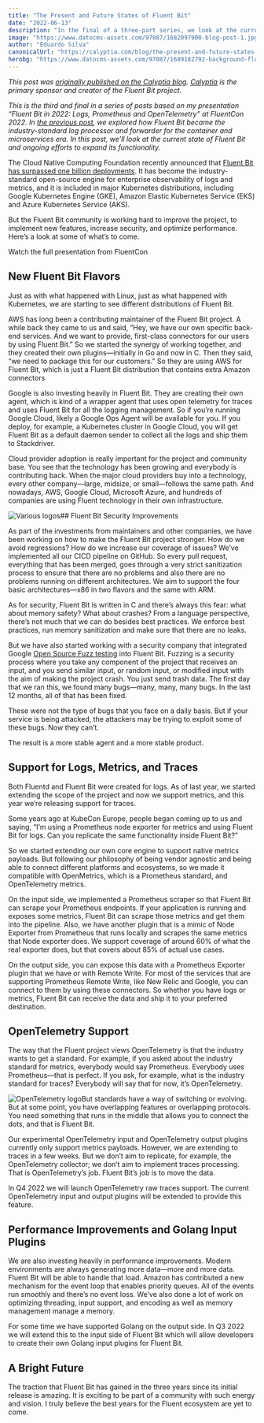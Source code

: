 ```yaml
---
title: "The Present and Future States of Fluent Bit"
date: "2022-06-13"
description: "In the final of a three-part series, we look at the current state of Fluent Bit and ongoing efforts to expand its functionality including support for traces"
image: "https://www.datocms-assets.com/97087/1682097900-blog-post-1.jpg?auto=format&fit=max&w=1200"
author: "Eduardo Silva"
canonicalUrl: "https://calyptia.com/blog/the-present-and-future-states-of-fluent-bit"
herobg: "https://www.datocms-assets.com/97087/1689182792-background-fluent-bit.png"
---
```

*This post was [originally published on the Calyptia blog](https://calyptia.com/blog/the-present-and-future-states-of-fluent-bit). [Calyptia](https://calyptia.com) is the primary sponsor and creator of the Fluent Bit project.*

*This is the third and final in a series of posts based on my presentation “Fluent Bit in 2022: Logs, Prometheus and OpenTelemetry” at FluentCon 2022. In* [*the previous post*](https://calyptia.com/blog/fluent-bit-designed-for-cloud-and-containerized-environments)*, we explored how Fluent Bit became the industry-standard log processor and forwarder for the container and microservices era. In this post, we’ll look at the current state of Fluent Bit and ongoing efforts to expand its functionality.*

The Cloud Native Computing Foundation recently announced that [Fluent Bit has surpassed one billion deployments](https://www.cncf.io/blog/2022/03/22/fluent-bit-reaches-1-billion-downloads/). It has become the industry-standard open-source engine for enterprise observability of logs and metrics, and it is included in major Kubernetes distributions, including Google Kubernetes Engine (GKE), Amazon Elastic Kubernetes Service (EKS) and Azure Kubernetes Service (AKS).

But the Fluent Bit community is working hard to improve the project, to implement new features, increase security, and optimize performance. Here’s a look at some of what’s to come.

Watch the full presentation from FluentCon

## New Fluent Bit Flavors

Just as with what happened with Linux, just as what happened with Kubernetes, we are starting to see different distributions of Fluent Bit.

AWS has long been a contributing maintainer of the Fluent Bit project. A while back they came to us and said, ”Hey, we have our own specific back-end services. And we want to provide, first-class connectors for our users by using Fluent Bit.” So we started the synergy of working together, and they created their own plugins—initially in Go and now in C. Then they said, “we need to package this for our customers.” So they are using AWS for Fluent Bit, which is just a Fluent Bit distribution that contains extra Amazon connectors

Google is also investing heavily in Fluent Bit. They are creating their own agent, which is kind of a wrapper agent that uses open telemetry for traces and uses Fluent Bit for all the logging management. So if you’re running Google Cloud, likely a Google Ops Agent will be available for you. If you deploy, for example, a Kubernetes cluster in Google Cloud, you will get Fluent Bit as a default daemon sender to collect all the logs and ship them to Stackdriver.

Cloud provider adoption is really important for the project and community base. You see that the technology has been growing and everybody is contributing back. When the major cloud providers buy into a technology, every other company—large, midsize, or small—follows the same path. And nowadays, AWS, Google Cloud, Microsoft Azure, and hundreds of companies are using Fluent technology in their own infrastructure.

![Various logos](https://calyptia.com/_next/image?url=https://www.datocms-assets.com/97087/1682097905-logos-1.png&w=3840&q=75)## Fluent Bit Security Improvements

As part of the investments from maintainers and other companies, we have been working on how to make the Fluent Bit project stronger. How do we avoid regressions? How do we increase our coverage of issues? We’ve implemented all our CICD pipeline on GitHub. So every pull request, everything that has been merged, goes through a very strict sanitization process to ensure that there are no problems and also there are no problems running on different architectures. We aim to support the four basic architectures—x86 in two flavors and the same with ARM.

As for security, Fluent Bit is written in C and there’s always this fear: what about memory safety? What about crashes? From a language perspective, there’s not much that we can do besides best practices. We enforce best practices, run memory sanitization and make sure that there are no leaks.

But we have also started working with a security company that integrated Google [Open Source Fuzz testing](https://openssf.org/) into Fluent Bit. Fuzzing is a security process where you take any component of the project that receives an input, and you send similar input, or random input, or modified input with the aim of making the project crash. You just send trash data. The first day that we ran this, we found many bugs—many, many, many bugs. In the last 12 months, all of that has been fixed.

These were not the type of bugs that you face on a daily basis. But if your service is being attacked, the attackers may be trying to exploit some of these bugs. Now they can’t.

The result is a more stable agent and a more stable product.

## Support for Logs, Metrics, and Traces

Both Fluentd and Fluent Bit were created for logs. As of last year, we started extending the scope of the project and now we support metrics, and this year we’re releasing support for traces.

Some years ago at KubeCon Europe, people began coming up to us and saying, “I’m using a Prometheus node exporter for metrics and using Fluent Bit for logs. Can you replicate the same functionality inside Fluent Bit?”

So we started extending our own core engine to support native metrics payloads. But following our philosophy of being vendor agnostic and being able to connect different platforms and ecosystems, so we made it compatible with OpenMetrics, which is a Prometheus standard, and OpenTelemetry metrics.

On the input side, we implemented a Prometheus scraper so that Fluent Bit can scrape your Prometheus endpoints. If your application is running and exposes some metrics, Fluent Bit can scrape those metrics and get them into the pipeline. Also, we have another plugin that is a mimic of Node Exporter from Prometheus that runs locally and scrapes the same metrics that Node exporter does. We support coverage of around 60% of what the real exporter does, but that covers about 85% of actual use cases.

On the output side, you can expose this data with a Prometheus Exporter plugin that we have or with Remote Write. For most of the services that are supporting Prometheus Remote Write, like New Relic and Google, you can connect to them by using these connectors. So whether you have logs or metrics, Fluent Bit can receive the data and ship it to your preferred destination.

## OpenTelemetry Support

The way that the Fluent project views OpenTelemetry is that the industry wants to get a standard. For example, if you asked about the industry standard for metrics, everybody would say Prometheus. Everybody uses Prometheus—that is perfect. If you ask, for example, what is the industry standard for traces? Everybody will say that for now, it’s OpenTelemetry.

![OpenTelemetry logo](https://calyptia.com/_next/image?url=https://www.datocms-assets.com/97087/1682097909-opentelemetry-horizontal-color.png&w=3840&q=75)But standards have a way of switching or evolving. But at some point, you have overlapping features or overlapping protocols. You need something that runs in the middle that allows you to connect the dots, and that is Fluent Bit.

Our experimental OpenTelemetry input and OpenTelemetry output plugins currently only support metrics payloads. However, we are extending to traces in a few weeks. But we don’t aim to replicate, for example, the OpenTelemetry collector; we don’t aim to implement traces processing. That is OpenTelemetry’s job. Fluent Bit’s job is to move the data.

In Q4 2022 we will launch OpenTelemetry raw traces support. The current OpenTelemetry input and output plugins will be extended to provide this feature.

## Performance Improvements and Golang Input Plugins

We are also investing heavily in performance improvements. Modern environments are always generating more data—more and more data. Fluent Bit will be able to handle that load. Amazon has contributed a new mechanism for the event loop that enables priority queues. All of the events run smoothly and there’s no event loss. We’ve also done a lot of work on optimizing threading, input support, and encoding as well as memory management manage a memory.

For some time we have supported Golang on the output side. In Q3 2022 we will extend this to the input side of Fluent Bit which will allow developers to create their own Golang input plugins for Fluent Bit.

## A Bright Future

The traction that Fluent Bit has gained in the three years since its initial release is amazing. It is exciting to be part of a community with such energy and vision. I truly believe the best years for the Fluent ecosystem are yet to come.

